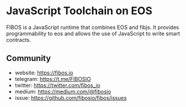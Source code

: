 # JavaScript Toolchain on EOS

FIBOS is a JavaScript runtime that combines EOS and fibjs. It provides programmability to eos and allows the use of JavaScript to write smart contracts.

## Community

* website: https://fibos.io
* telegram: https://t.me/FIBOSIO
* twitter: https://twitter.com/fibos_io
* medium: https://medium.com/@fibosio
* issue: https://github.com/fibosio/fibos/issues
